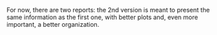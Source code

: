 For now, there are two reports: the 2nd version is meant to present the same information as the first one, with better plots and, even more important, a better organization.

